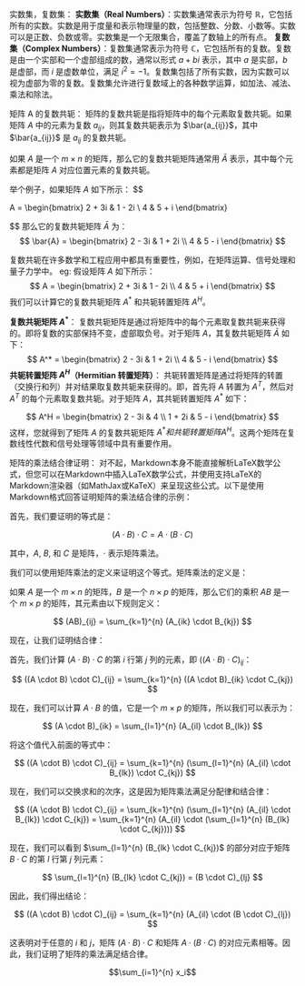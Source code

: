 实数集，复数集：
**实数集（Real Numbers）**：实数集通常表示为符号 $\mathbb{R}$，它包括所有的实数。实数是用于度量和表示物理量的数，包括整数、分数、小数等。实数可以是正数、负数或零。实数集是一个无限集合，覆盖了数轴上的所有点。
**复数集（Complex Numbers）**：复数集通常表示为符号 $\mathbb{C}$，它包括所有的复数。复数是由一个实部和一个虚部组成的数，通常以形式 $a + bi$ 表示，其中 $a$ 是实部，$b$ 是虚部，而 $i$ 是虚数单位，满足 $i^2 = -1$。复数集包括了所有实数，因为实数可以视为虚部为零的复数。复数集允许进行复数域上的各种数学运算，如加法、减法、乘法和除法。

矩阵 A 的复数共轭：
矩阵的复数共轭是指将矩阵中的每个元素取复数共轭。如果矩阵 $A$ 中的元素为复数 $a_{ij}$，则其复数共轭表示为 $\bar{a_{ij}}$，其中 $\bar{a_{ij}}$ 是 $a_{ij}$ 的复数共轭。

如果 $A$ 是一个 $m \times n$ 的矩阵，那么它的复数共轭矩阵通常用 $\bar{A}$ 表示，其中每个元素都是矩阵 $A$ 对应位置元素的复数共轭。

举个例子，如果矩阵 $A$ 如下所示：
$$

A = \begin{bmatrix}
  2 + 3i & 1 - 2i \\
  4 & 5 + i
\end{bmatrix}

$$
那么它的复数共轭矩阵 $\bar{A}$ 为：
$$
\bar{A} = \begin{bmatrix}
  2 - 3i & 1 + 2i \\
  4 & 5 - i
\end{bmatrix}
$$

复数共轭在许多数学和工程应用中都具有重要性，例如，在矩阵运算、信号处理和量子力学中。
eg:
假设矩阵 $A$ 如下所示：
$$
A = \begin{bmatrix}
  2 + 3i & 1 - 2i \\
  4 & 5 + i
\end{bmatrix}
$$
我们可以计算它的复数共轭矩阵 $A^*$ 和共轭转置矩阵 $A^H$。

**复数共轭矩阵 $A^*$**：
复数共轭矩阵是通过将矩阵中的每个元素取复数共轭来获得的。即将复数的实部保持不变，虚部取负号。对于矩阵 $A$，其复数共轭矩阵 $\bar{A}$ 如下：
$$
A^* = \begin{bmatrix}
  2 - 3i & 1 + 2i \\
  4 & 5 - i
\end{bmatrix}
$$
**共轭转置矩阵 $A^H$（Hermitian 转置矩阵）**：
共轭转置矩阵是通过将矩阵的转置（交换行和列）并对结果取复数共轭来获得的。即，首先将 $A$ 转置为 $A^T$，然后对 $A^T$ 的每个元素取复数共轭。对于矩阵 $A$，其共轭转置矩阵 $A^*$ 如下：

$$
A^H = \begin{bmatrix}
  2 - 3i & 4 \\
  1 + 2i & 5 - i
\end{bmatrix}
$$
这样，您就得到了矩阵 $A$ 的复数共轭矩阵 $A^* 和共轭转置矩阵 A^H$。这两个矩阵在复数线性代数和信号处理等领域中具有重要作用。

矩阵的乘法结合律证明：
对不起，Markdown本身不能直接解析LaTeX数学公式，但您可以在Markdown中插入LaTeX数学公式，并使用支持LaTeX的Markdown渲染器（如MathJax或KaTeX）来呈现这些公式。以下是使用Markdown格式回答证明矩阵的乘法结合律的示例：

首先，我们要证明的等式是：

$$
(A \cdot B) \cdot C = A \cdot (B \cdot C)
$$

其中，$A$, $B$, 和 $C$ 是矩阵，$\cdot$ 表示矩阵乘法。

我们可以使用矩阵乘法的定义来证明这个等式。矩阵乘法的定义是：

如果 $A$ 是一个 $m \times n$ 的矩阵，$B$ 是一个 $n \times p$ 的矩阵，那么它们的乘积 $AB$ 是一个 $m \times p$ 的矩阵，其元素由以下规则定义：

$$
(AB)_{ij} = \sum_{k=1}^{n} (A_{ik} \cdot B_{kj})
$$

现在，让我们证明结合律：

首先，我们计算 $(A \cdot B) \cdot C$ 的第 $i$ 行第 $j$ 列的元素，即 $((A \cdot B) \cdot C)_{ij}$：

$$
((A \cdot B) \cdot C)_{ij} = \sum_{k=1}^{n} ((A \cdot B)_{ik} \cdot C_{kj})
$$

现在，我们可以计算 $A \cdot B$ 的值，它是一个 $m \times p$ 的矩阵，所以我们可以表示为：

$$
(A \cdot B)_{ik} = \sum_{l=1}^{n} (A_{il} \cdot B_{lk})
$$

将这个值代入前面的等式中：

$$
((A \cdot B) \cdot C)_{ij} = \sum_{k=1}^{n} (\sum_{l=1}^{n} (A_{il} \cdot B_{lk}) \cdot C_{kj})
$$

现在，我们可以交换求和的次序，这是因为矩阵乘法满足分配律和结合律：

$$
((A \cdot B) \cdot C)_{ij} = \sum_{k=1}^{n} (\sum_{l=1}^{n} (A_{il} \cdot B_{lk}) \cdot C_{kj}) = \sum_{k=1}^{n} (A_{il} \cdot (\sum_{l=1}^{n} (B_{lk} \cdot C_{kj})))
$$

现在，我们可以看到 $\sum_{l=1}^{n} (B_{lk} \cdot C_{kj})$ 的部分对应于矩阵 $B \cdot C$ 的第 $l$ 行第 $j$ 列元素：

$$
\sum_{l=1}^{n} (B_{lk} \cdot C_{kj}) = (B \cdot C)_{lj}
$$

因此，我们得出结论：

$$
((A \cdot B) \cdot C)_{ij} = \sum_{k=1}^{n} (A_{il} \cdot (B \cdot C)_{lj})
$$

这表明对于任意的 $i$ 和 $j$，矩阵 $(A \cdot B) \cdot C$ 和矩阵 $A \cdot (B \cdot C)$ 的对应元素相等。因此，我们证明了矩阵的乘法满足结合律。


$$\sum_{i=1}^{n} x_i$$